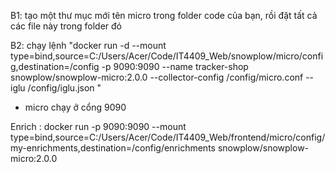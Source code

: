 B1: tạo một thư mục mới tên micro trong folder code của bạn, rồi đặt tất cả các file này trong folder đó

B2: chạy lệnh "docker run -d --mount type=bind,source=C:/Users/Acer/Code/IT4409_Web/snowplow/micro/config,destination=/config -p 9090:9090 --name tracker-shop snowplow/snowplow-micro:2.0.0 --collector-config /config/micro.conf --iglu /config/iglu.json "

- micro chạy ở cổng 9090

Enrich : docker run -p 9090:9090  --mount type=bind,source=C:/Users/Acer/Code/IT4409_Web/frontend/micro/config/my-enrichments,destination=/config/enrichments snowplow/snowplow-micro:2.0.0
